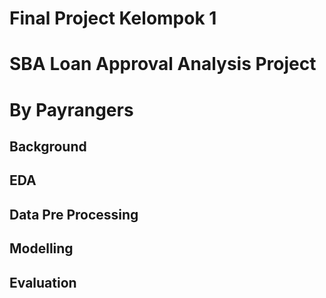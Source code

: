 # Final Project Kelompok 1
# SBA Loan Approval Analysis Project
# By Payrangers

## Background

## EDA

## Data Pre Processing

## Modelling

## Evaluation



